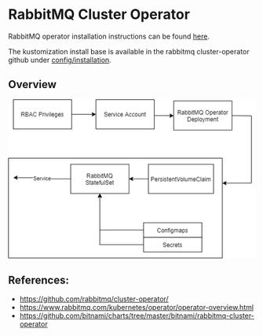 # RabbitMQ Cluster Operator


RabbitMQ operator installation instructions can be found [here](https://www.rabbitmq.com/kubernetes/operator/install-operator.html#installation).

The kustomization install base is available in the rabbitmq cluster-operator github under [config/installation](https://github.com/rabbitmq/cluster-operator/tree/main/config/installation).

## Overview

![](rabbitmq-cluster-operator.png)


## References:
- https://github.com/rabbitmq/cluster-operator/
- https://www.rabbitmq.com/kubernetes/operator/operator-overview.html
- https://github.com/bitnami/charts/tree/master/bitnami/rabbitmq-cluster-operator

